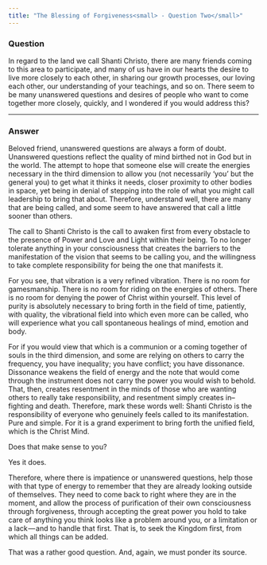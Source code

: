 ```yaml
---
title: "The Blessing of Forgiveness<small> - Question Two</small>"
---
```


### Question

In regard to the land we call Shanti Christo, there are
many friends coming to this area to participate, and many of us have in
our hearts the desire to live more closely to each other, in sharing our
growth processes, our loving each other, our understanding of your
teachings, and so on. There seem to be many unanswered questions and
desires of people who want to come together more closely, quickly, and I
wondered if you would address this?

---

### Answer

Beloved friend, unanswered questions are always a form of doubt. Unanswered
questions reflect the quality of mind birthed not in God but in the world. The attempt
to hope that someone else will create the energies necessary in the third dimension to
allow you (not necessarily ‘you’ but the general you) to get what it thinks it needs,
closer proximity to other bodies in space, yet being in denial of stepping into the role
of what you might call leadership to bring that about. Therefore, understand well,
there are many that are being called, and some seem to have answered that call a little
sooner than others.

The call to Shanti Christo is the call to awaken first from every obstacle to the presence
of Power and Love and Light within their being. To no longer tolerate anything in
your consciousness that creates the barriers to the manifestation of the vision that
seems to be calling you, and the willingness to take complete responsibility for being
the one that manifests it.

For you see, that vibration is a very refined vibration. There is no room for
gamesmanship. There is no room for riding on the energies of others. There is no
room for denying the power of Christ within yourself. This level of purity is absolutely
necessary to bring forth in the field of time, patiently, with quality, the vibrational field
into which even more can be called, who will experience what you call spontaneous
healings of mind, emotion and body.

For if you would view that which is a communion or a coming together of souls
in the third dimension, and some are relying on others to carry the frequency, you
have inequality; you have conflict; you have dissonance. Dissonance weakens the
field of energy and the note that would come through the instrument does not carry
the power you would wish to behold. That, then, creates resentment in the minds
of those who are wanting others to really take responsibility, and resentment simply
creates in&ndash;fighting and death. Therefore, mark these words well: Shanti Christo is the
responsibility of everyone who genuinely feels called to its manifestation. Pure and
simple. For it is a grand experiment to bring forth the unified field, which is the Christ
Mind.

Does that make sense to you?

<div markdown="1" class="well person">
Yes it does.
</div> 

Therefore, where there is impatience or unanswered questions, help those with that
type of energy to remember that they are already looking outside of themselves. They
need to come back to right where they are in the moment, and allow the process of
purification of their own consciousness through forgiveness, through accepting the
great power you hold to take care of anything you think looks like a problem around
you, or a limitation or a lack &ndash;&ndash; and to handle that first. That is, to seek the Kingdom
first, from which all things can be added.

That was a rather good question. And, again, we must ponder its source.

